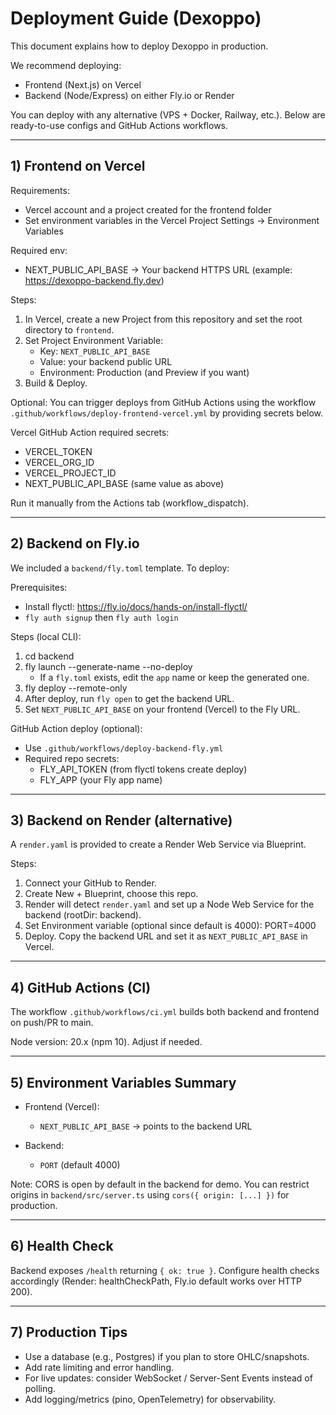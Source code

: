 # Deployment Guide (Dexoppo)

This document explains how to deploy Dexoppo in production.

We recommend deploying:
- Frontend (Next.js) on Vercel
- Backend (Node/Express) on either Fly.io or Render

You can deploy with any alternative (VPS + Docker, Railway, etc.). Below are ready-to-use configs and GitHub Actions workflows.

---

## 1) Frontend on Vercel

Requirements:
- Vercel account and a project created for the frontend folder
- Set environment variables in the Vercel Project Settings → Environment Variables

Required env:
- NEXT_PUBLIC_API_BASE → Your backend HTTPS URL (example: https://dexoppo-backend.fly.dev)

Steps:
1. In Vercel, create a new Project from this repository and set the root directory to `frontend`.
2. Set Project Environment Variable:
   - Key: `NEXT_PUBLIC_API_BASE`
   - Value: your backend public URL
   - Environment: Production (and Preview if you want)
3. Build & Deploy.

Optional: You can trigger deploys from GitHub Actions using the workflow `.github/workflows/deploy-frontend-vercel.yml` by providing secrets below.

Vercel GitHub Action required secrets:
- VERCEL_TOKEN
- VERCEL_ORG_ID
- VERCEL_PROJECT_ID
- NEXT_PUBLIC_API_BASE (same value as above)

Run it manually from the Actions tab (workflow_dispatch).

---

## 2) Backend on Fly.io

We included a `backend/fly.toml` template. To deploy:

Prerequisites:
- Install flyctl: https://fly.io/docs/hands-on/install-flyctl/
- `fly auth signup` then `fly auth login`

Steps (local CLI):
1. cd backend
2. fly launch --generate-name --no-deploy
   - If a `fly.toml` exists, edit the `app` name or keep the generated one.
3. fly deploy --remote-only
4. After deploy, run `fly open` to get the backend URL.
5. Set `NEXT_PUBLIC_API_BASE` on your frontend (Vercel) to the Fly URL.

GitHub Action deploy (optional):
- Use `.github/workflows/deploy-backend-fly.yml`
- Required repo secrets:
  - FLY_API_TOKEN (from flyctl tokens create deploy)
  - FLY_APP (your Fly app name)

---

## 3) Backend on Render (alternative)

A `render.yaml` is provided to create a Render Web Service via Blueprint.

Steps:
1. Connect your GitHub to Render.
2. Create New + Blueprint, choose this repo.
3. Render will detect `render.yaml` and set up a Node Web Service for the backend (rootDir: backend).
4. Set Environment variable (optional since default is 4000): PORT=4000
5. Deploy. Copy the backend URL and set it as `NEXT_PUBLIC_API_BASE` in Vercel.

---

## 4) GitHub Actions (CI)

The workflow `.github/workflows/ci.yml` builds both backend and frontend on push/PR to main.

Node version: 20.x (npm 10). Adjust if needed.

---

## 5) Environment Variables Summary

- Frontend (Vercel):
  - `NEXT_PUBLIC_API_BASE` → points to the backend URL

- Backend:
  - `PORT` (default 4000)

Note: CORS is open by default in the backend for demo. You can restrict origins in `backend/src/server.ts` using `cors({ origin: [...] })` for production.

---

## 6) Health Check

Backend exposes `/health` returning `{ ok: true }`.
Configure health checks accordingly (Render: healthCheckPath, Fly.io default works over HTTP 200).

---

## 7) Production Tips

- Use a database (e.g., Postgres) if you plan to store OHLC/snapshots.
- Add rate limiting and error handling.
- For live updates: consider WebSocket / Server-Sent Events instead of polling.
- Add logging/metrics (pino, OpenTelemetry) for observability.
